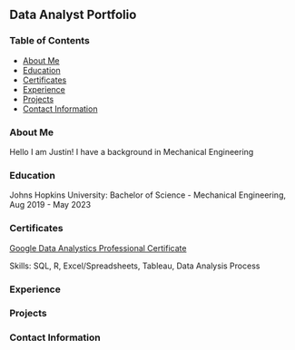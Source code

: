 ## Data Analyst Portfolio

### Table of Contents
- [About Me](https://github.com/JustinCarder/portfolio/blob/main/README.md#about-me)
- [Education](https://github.com/JustinCarder/portfolio/blob/main/README.md#education)
- [Certificates](https://github.com/JustinCarder/portfolio/blob/main/README.md#certificates)
- [Experience](https://github.com/JustinCarder/portfolio/blob/main/README.md#experience)
- [Projects](https://github.com/JustinCarder/portfolio/blob/main/README.md#projects)
- [Contact Information](https://github.com/JustinCarder/portfolio/blob/main/README.md#contact-information)

### About Me 
Hello I am Justin! I have a background in Mechanical Engineering

### Education
Johns Hopkins University: Bachelor of Science - Mechanical Engineering, Aug 2019 - May 2023

### Certificates
[Google Data Analystics Professional Certificate](https://www.coursera.org/professional-certificates/google-data-analytics#courses)

Skills: SQL, R, Excel/Spreadsheets, Tableau, Data Analysis Process
### Experience

### Projects

### Contact Information
